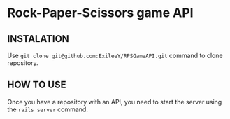 # Rock-Paper-Scissors game API

## INSTALATION
Use `git clone git@github.com:ExileeY/RPSGameAPI.git` command to clone repository.

## HOW TO USE
Once you have a repository with an API, you need to start the server using the `rails server` command.
